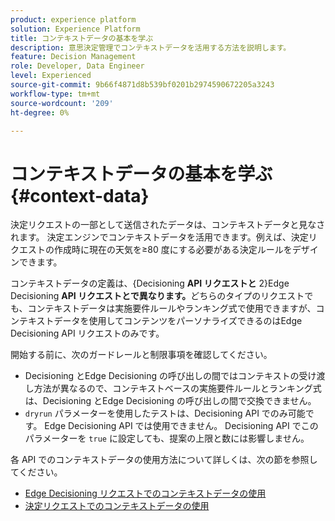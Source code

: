 ```yaml
---
product: experience platform
solution: Experience Platform
title: コンテキストデータの基本を学ぶ
description: 意思決定管理でコンテキストデータを活用する方法を説明します。
feature: Decision Management
role: Developer, Data Engineer
level: Experienced
source-git-commit: 9b66f4871d8b539bf0201b2974590672205a3243
workflow-type: tm+mt
source-wordcount: '209'
ht-degree: 0%

---
```



# コンテキストデータの基本を学ぶ {#context-data}

決定リクエストの一部として送信されたデータは、コンテキストデータと見なされます。 決定エンジンでコンテキストデータを活用できます。例えば、決定リクエストの作成時に現在の天気を≥80 度にする必要がある決定ルールをデザインできます。

コンテキストデータの定義は、{Decisioning **API リクエストと** 2}Edge Decisioning **API リクエストとで異なります。**&#x200B;どちらのタイプのリクエストでも、コンテキストデータは実施要件ルールやランキング式で使用できますが、コンテキストデータを使用してコンテンツをパーソナライズできるのはEdge Decisioning API リクエストのみです。

開始する前に、次のガードレールと制限事項を確認してください。

* Decisioning とEdge Decisioning の呼び出しの間ではコンテキストの受け渡し方法が異なるので、コンテキストベースの実施要件ルールとランキング式は、Decisioning とEdge Decisioning の呼び出しの間で交換できません。
* `dryrun` パラメーターを使用したテストは、Decisioning API でのみ可能です。 Edge Decisioning API では使用できません。 Decisioning API でこのパラメーターを `true` に設定しても、提案の上限と数には影響しません。

各 API でのコンテキストデータの使用方法について詳しくは、次の節を参照してください。

* [Edge Decisioning リクエストでのコンテキストデータの使用](context-data-edge.md)
* [決定リクエストでのコンテキストデータの使用](context-data-decisioning.md)

